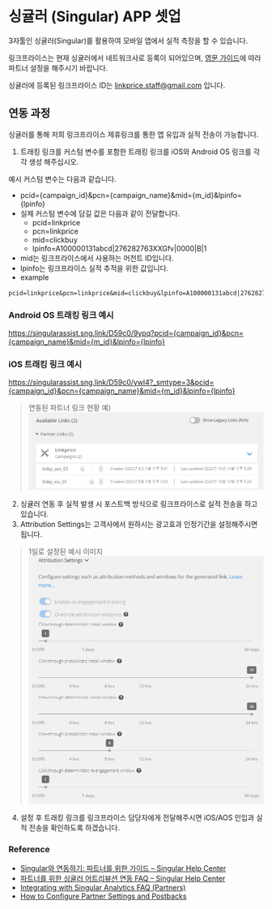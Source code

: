 # 싱귤러 (Singular) APP 셋업

3자툴인 싱귤러(Singular)를 활용하여 모바일 앱에서 실적 측정을 할 수 있습니다.

링크프라이스는 현재 싱귤러에서 네트워크사로 등록이 되어있으며, [영문 가이드](https://support.singular.net/hc/en-us/articles/360053018851-How-to-Configure-Partner-Settings-and-Postbacks)에 따라 파트너 설정을 해주시기 바랍니다. 

싱귤러에 등록된 링크프라이스 ID는 [linkprice.staff@gmail.com](mailto:linkprice.staff@gmail.com) 입니다.

## 연동 과정
싱귤러를 통해 저희 링크프라이스 제휴링크를 통한 앱 유입과 실적 전송이 가능합니다.

1. 트래킹 링크를 커스텀 변수를 포함한 트래킹 링크를 iOS와 Android OS 링크를 각각 생성 해주십시오.

예시 커스텀 변수는 다음과 같습니다.

- pcid={campaign_id}&pcn={campaign_name}&mid={m_id}&lpinfo={lpinfo}
- 실제 커스텀 변수에 담길 값은 다음과 같이 전달합니다.
  - pcid=linkprice
  - pcn=linkprice
  - mid=clickbuy 
  - lpinfo=A100000131abcd|276282763XXGfv|0000|B|1
- mid는 링크프라이스에서 사용하는 머천트 ID입니다. 
- lpinfo는 링크프라이스 실적 추적을 위한 값입니다.
- example
```
pcid=linkprice&pcn=linkprice&mid=clickbuy&lpinfo=A100000131abcd|276282763XXGfv|0000|B|1
```


### Android OS 트래킹 링크 예시
https://singularassist.sng.link/D59c0/9ypq?pcid={campaign_id}&pcn={campaign_name}&mid={m_id}&lpinfo={lpinfo}

### iOS 트래킹 링크 예시
https://singularassist.sng.link/D59c0/ywl4?_smtype=3&pcid={campaign_id}&pcn={campaign_name}&mid={m_id}&lpinfo={lpinfo}

> 연동된 파트너 링크 현황 예)
> ![02.png](02.png)

2. 싱귤러 연동 후 실적 발생 시 포스트백 방식으로 링크프라이스로 실적 전송을 하고 있습니다.
3. Attribution Settings는 고객사에서 원하시는 광고효과 인정기간을 설정해주시면 됩니다.

> 1일로 설정된 예시 이미지
![1일로 설정된 예시 이미지](01.png)

4. 설정 후 트래킹 링크를 링크프라이스 담당자에게 전달해주시면 iOS/AOS 인입과 실적 전송을 확인하도록 하겠습니다.



### Reference

- [Singular와 연동하기: 파트너를 위한 가이드 – Singular Help Center](https://support.singular.net/hc/ko/articles/360032246232-Integrating-with-Singular-A-Guide-for-Partners)
- [파트너를 위한 싱귤러 어트리뷰션 연동 FAQ – Singular Help Center](https://support.singular.net/hc/ko/articles/115002742751-%ED%8C%8C%ED%8A%B8%EB%84%88%EB%A5%BC-%EC%9C%84%ED%95%9C-%EC%8B%B1%EA%B7%A4%EB%9F%AC-%EC%96%B4%ED%8A%B8%EB%A6%AC%EB%B7%B0%EC%85%98-%EC%97%B0%EB%8F%99-FAQ)
- [Integrating with Singular Analytics FAQ (Partners)](https://support.singular.net/hc/en-us/articles/360032597931?support=true)
- [How to Configure Partner Settings and Postbacks](https://support.singular.net/hc/en-us/articles/360053018851-How-to-Configure-Partner-Settings-and-Postbacks)